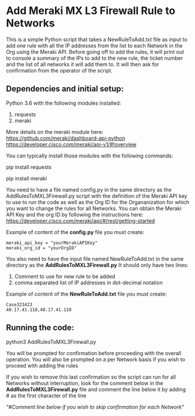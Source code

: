 # Add Meraki MX L3 Firewall Rule to Networks
This is a simple Python script that takes a NewRuleToAdd.txt file as input to add one rule with all the IP addresses from the list to each Network in the Org using the Meraki API. 
Before going off to add the rules, it will print out to console a summary of the IPs to add to the new rule, the ticket number and the list of all networks it will add them to.
It will then ask for confirmation from the operator of the script.


## Dependencies and initial setup:

Python 3.6 with the following modules installed: 

1. requests
2. meraki


More details on the meraki module here: 
https://github.com/meraki/dashboard-api-python
https://developer.cisco.com/meraki/api-v1/#!overview

 
You can typically install those modules with the following commands: 

pip install requests

pip install meraki

You need to have a file named config.py in the same directory as the AddRulesToMXL3Firewall.py
script with the definition of the Meraki API key to use to run the code as well as the Org ID for
the Organanization for which you want to change the rules for all Networks.
You can obtain the Meraki API Key and the org ID by following the instructions here:
https://developer.cisco.com/meraki/api/#/rest/getting-started

Example of content of the **config.py** file you must create: 
``` 
meraki_api_key = "yourMerakiAPIKey"
meraki_org_id = "yourOrgID"
```

You also need to have the input file named NewRuleToAdd.txt in the same directory as the **AddRulesToMXL3Firewall.py**
It should only have two lines:
1. Comment to use for new rule to be added
2. comma separated list of IP addresses in dot-decimal notation

Example of content of the **NewRuleToAdd.txt** file you must create:

``` 
Case323423
40.17.41.118,40.17.41.119
```

## Running the code:

python3 AddRulesToMXL3Firewall.py

You will be prompted for confirmation before proceeding with the overall operation. 
You will also be prompted on a per Network basis if you wish to proceed with adding the rules

If you wish to remove this last confirmation so the script can run for all Networks
without interruption, look for the comment below in the **AddRulesToMXL3Firewall.py**
file and comment the line below it by adding # as the first character of the line

_"#Comment line below if you wish to skip confirmation for each Network"_



